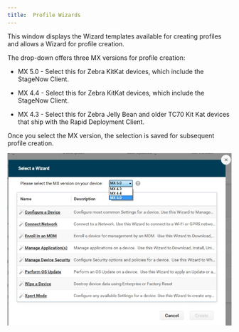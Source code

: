 ```yaml
---
title:  Profile Wizards
---
```


This window displays the Wizard templates available for creating profiles and allows a Wizard for profile creation. 

The drop-down offers three MX versions for profile creation:

* MX 5.0 - Select this for Zebra KitKat devices, which include the StageNow Client.

* MX 4.4 - Select this for Zebra KitKat devices, which include the StageNow Client.

* MX 4.3 - Select this for Zebra Jelly Bean and older TC70 Kit Kat devices that ship with the Rapid Deployment Client.

Once you select the MX version, the selection is saved for subsequent profile creation.


![img](../images/WizardList_MXdropdown.jpg)
